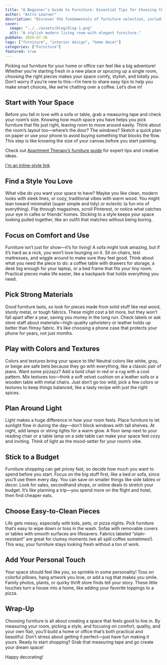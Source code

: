 ```yaml
---
title: "A Beginner’s Guide to Furniture: Essential Tips for Choosing the Right Pieces 12"
author: "Astro Learner"
description: "Discover the fundamentals of furniture selection, including style, materials, comfort, and functionality. Learn how to choose the perfect pieces for your home or office."
cover:
  image: "../../assets/blog/blog-1.png"
  alt: "A stylish modern living room with elegant furniture."
pubDate: 2024-07-16
tags: ["furniture", "interior design", "home decor"]
categories: ["Furniture"]
featured: true
---
```


Picking out furniture for your home or office can feel like a big adventure! Whether you’re starting fresh in a new place or sprucing up a single room, choosing the right pieces makes your space comfy, stylish, and totally _you_. Don’t worry if you’re new to this—I’m here to share easy tips to help you make smart choices, like we’re chatting over a coffee. Let’s dive in!

## Start with Your Space

Before you fall in love with a sofa or table, grab a measuring tape and check your room’s size. Knowing how much space you have helps you pick furniture that fits just right, leaving room to move around easily. Think about the room’s layout too—where’s the door? The windows? Sketch a quick plan on paper or use your phone to avoid buying something that blocks the flow. This step is like knowing the size of your canvas before you start painting.

Check out [Apartment Therapy’s furniture guide](https://www.apartmenttherapy.com/collection/furniture) for expert tips and creative ideas.

[I'm an inline-style link](https://www.google.com)

## Find a Style You Love

What vibe do you want your space to have? Maybe you like clean, modern looks with sleek lines, or cozy, traditional vibes with warm wood. You might lean toward minimalist (super simple and tidy) or eclectic (a fun mix of everything). Flip through magazines, scroll Pinterest, or notice what catches your eye in cafes or friends’ homes. Sticking to a style keeps your space looking pulled together, like an outfit that matches without being boring.

## Focus on Comfort and Use

Furniture isn’t just for show—it’s for living! A sofa might look amazing, but if it’s hard as a rock, you won’t love lounging on it. Sit on chairs, test mattresses, and wiggle around to make sure they feel good. Think about what you need the piece to do: a coffee table with drawers for storage, a desk big enough for your laptop, or a bed frame that fits your tiny room. Practical pieces make life easier, like a backpack that holds everything you need.

## Pick Strong Materials

Good furniture lasts, so look for pieces made from solid stuff like real wood, sturdy metal, or tough fabrics. These might cost a bit more, but they won’t fall apart after a year, saving you money in the long run. Check labels or ask store staff about materials—high-quality upholstery or leather holds up better than flimsy fabric. It’s like choosing a phone case that protects your phone for years, not just months.

## Play with Colors and Textures

Colors and textures bring your space to life! Neutral colors like white, gray, or beige are safe bets because they go with everything, like a classic pair of jeans. Want some pizzazz? Add a bold chair in red or a rug with a cool pattern. Mix textures too—think a soft velvet cushion on a leather sofa or a wooden table with metal chairs. Just don’t go too wild; pick a few colors or textures to keep things balanced, like a tasty recipe with just the right spices.

## Plan Around Light

Light makes a huge difference in how your room feels. Place furniture to let sunlight flow in during the day—don’t block windows with tall shelves. At night, add lamps or string lights for a warm glow. A floor lamp next to your reading chair or a table lamp on a side table can make your space feel cozy and inviting. Think of light as the mood-setter for your room’s vibe.

## Stick to a Budget

Furniture shopping can get pricey fast, so decide how much you want to spend before you start. Focus on the big stuff first, like a bed or sofa, since you’ll use them every day. You can save on smaller things like side tables or decor. Look for sales, secondhand shops, or online deals to stretch your budget. It’s like planning a trip—you spend more on the flight and hotel, then find cheaper eats.

## Choose Easy-to-Clean Pieces

Life gets messy, especially with kids, pets, or pizza nights. Pick furniture that’s easy to wipe down or toss in the wash. Sofas with removable covers or tables with smooth surfaces are lifesavers. Fabrics labeled “stain-resistant” are great for clumsy moments (we all spill coffee sometimes!). This way, your furniture stays looking fresh without a ton of work.

## Add Your Personal Touch

Your space should feel like _you_, so sprinkle in some personality! Toss on colorful pillows, hang artwork you love, or add a rug that makes you smile. Family photos, plants, or quirky thrift store finds tell your story. These little touches turn a house into a home, like adding your favorite toppings to a pizza.

## Wrap-Up

Choosing furniture is all about creating a space that feels good to live in. By measuring your room, picking a style, and focusing on comfort, quality, and your own flair, you’ll build a home or office that’s both practical and beautiful. Don’t stress about getting it perfect—just have fun making it yours. Ready to start shopping? Grab that measuring tape and go create your dream space!

Happy decorating!
